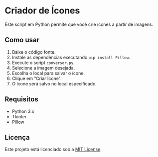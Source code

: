 # Criador de Ícones

Este script em Python permite que você crie ícones a partir de imagens.

## Como usar

1. Baixe o código fonte.
2. Instale as dependências executando `pip install Pillow`.
3. Execute o script `conversor.py`.
4. Selecione a imagem desejada.
5. Escolha o local para salvar o ícone.
6. Clique em "Criar Ícone".
7. O ícone será salvo no local especificado.

## Requisitos

- Python 3.x
- Tkinter
- Pillow

## Licença

Este projeto está licenciado sob a [MIT License](LICENSE).
